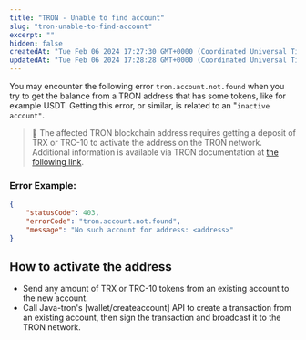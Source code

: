 ```yaml
---
title: "TRON - Unable to find account"
slug: "tron-unable-to-find-account"
excerpt: ""
hidden: false
createdAt: "Tue Feb 06 2024 17:27:30 GMT+0000 (Coordinated Universal Time)"
updatedAt: "Tue Feb 06 2024 17:28:28 GMT+0000 (Coordinated Universal Time)"
---
```

You may encounter the following error `tron.account.not.found` when you try to get the balance from a TRON address that has some tokens, like for example USDT. Getting this error, or similar, is related to an "`inactive account"`. 

> 📘 The affected TRON blockchain address requires getting a deposit of TRX or TRC-10 to activate the address on the TRON network. Additional information is available via TRON documentation at [the following link](https://developers.tron.network/docs/account#account-activation).

### Error Example:

```json cURL
{
    "statusCode": 403,
    "errorCode": "tron.account.not.found",
    "message": "No such account for address: <address>"
}
```

## How to activate the address

- Send any amount of TRX or TRC-10 tokens from an existing account to the new account.
- Call Java-tron's [wallet/createaccount] API to create a transaction from an existing account, then sign the transaction and broadcast it to the TRON network.
